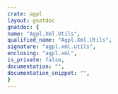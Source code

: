 ```yaml
---
crate: agpl
layout: gnatdoc
gnatdoc: {
name: "Agpl.Xml.Utils",
qualified_name: "Agpl.Xml.Utils",
signature: "agpl.xml.utils",
enclosing: "agpl.xml",
is_private: false,
documentation: "",
documentation_snippet: "",
}
---
```

